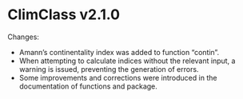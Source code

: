 ﻿ClimClass v2.1.0 
=========

Changes:

* Amann’s continentality index  was added to function “contin”.
* When attempting to calculate indices without the relevant input, a warning is issued, preventing the generation of errors.
* Some improvements and corrections were introduced in the documentation of functions and package.
